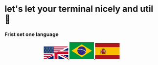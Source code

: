 # let's let your terminal nicely and util 🐧

### Frist set one language

<div align="center" id="flags"> 
<a href="En/EN.md">
<img width="80" heigth="80" src="imgs/UK.svg">
</a>
<a href="Br/BR.md">
<img width="80" heigth="80" src="imgs/Brasil.png">
</a>
<a href="Es/ES.md">
<img width="80" heigth="80" src="imgs/Spain.svg">
</a>
</div>
